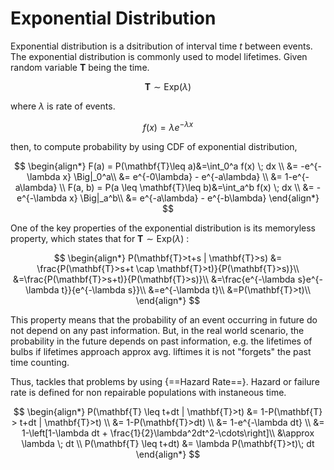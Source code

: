 # **Exponential Distribution**

Exponential distribution is a dsitribution of interval time $t$ between events. The exponential distribution is commonly used to model lifetimes. Given random variable $\mathbf{T}$ being the time.

$$
\mathbf{T} \sim \text{Exp}(\lambda)
$$

where $\lambda$ is rate of events.

$$
f(x) = \lambda e^{-\lambda x}
$$

then, to compute probability by using CDF of exponential distribution,

$$
\begin{align*}
F(a) = P(\mathbf{T}\leq a)&=\int_0^a f(x) \; dx \\
&= -e^{-\lambda x} \Big|_0^a\\
&= e^{-0\lambda} - e^{-a\lambda} \\
&= 1-e^{-a\lambda} \\
F(a, b) = P(a \leq \mathbf{T}\leq b)&=\int_a^b f(x) \; dx \\
&= -e^{-\lambda x} \Big|_a^b\\
&= e^{-a\lambda} - e^{-b\lambda} 
\end{align*}
$$

One of the key properties of the exponential distribution is its memoryless property, which states that for $\mathbf{T} \sim \text{Exp}(\lambda)$ :

$$
\begin{align*}
P(\mathbf{T}>t+s | \mathbf{T}>s) &= \frac{P(\mathbf{T}>s+t \cap \mathbf{T}>t)}{P(\mathbf{T}>s)}\\
&=\frac{P(\mathbf{T}>s+t)}{P(\mathbf{T}>s)}\\
&=\frac{e^{-\lambda s}e^{-\lambda t}}{e^{-\lambda s}}\\
&=e^{-\lambda t}\\
&=P(\mathbf{T}>t)\\
\end{align*}
$$

This property means that the probability of an event occurring in future do not depend on any past information. But, in the real world scenario, the probability in the future depends on past information, e.g. the lifetimes of bulbs if lifetimes approach approx avg. liftimes it is not "forgets" the past time counting.

Thus, tackles that problems by using {==Hazard Rate==}. Hazard or failure rate is defined for non repairable populations with instaneous time.

$$
\begin{align*}
P(\mathbf{T} \leq t+dt | \mathbf{T}>t) &= 1-P(\mathbf{T} > t+dt | \mathbf{T}>t) \\
&= 1-P(\mathbf{T}>dt) \\
&= 1-e^{-\lambda dt} \\
&= 1-\left[1-\lambda dt + \frac{1}{2}\lambda^2dt^2-\cdots\right]\\
&\approx \lambda \; dt \\
P(\mathbf{T} \leq t+dt) &= \lambda P(\mathbf{T}>t)\; dt
\end{align*}
$$

